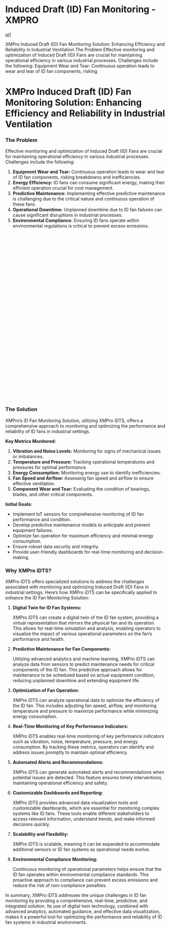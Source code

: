 # Induced Draft (ID) Fan Monitoring - XMPRO

[url](https://xmpro.com/solutions-library/power-utilities,use-cases/induced-draft-id-fan-monitoring/)


<div class="portfolio-top">

<div class="row page-wrapper">

<div class="large-12 col mb-0 pb-0">

<div class="portfolio-summary entry-summary">

<div class="row">

<div class="col col-fit pb-0">
XMPro Induced Draft (ID) Fan Monitoring Solution: Enhancing Efficiency and Reliability in Industrial Ventilation The Problem Effective monitoring and optimization of Induced Draft (ID) Fans are crucial for maintaining operational efficiency in various industrial processes. Challenges include the following: Equipment Wear and Tear: Continuous operation leads to wear and tear of ID fan components, risking
</div>
</div>
</div>
</div>
</div>

<div id="portfolio-content" role="main">

<div class="portfolio-inner">

<div class="row" id="row-289391572">

<div class="col small-12 large-12" id="col-2030896635">

<div class="col-inner">

<div class="row" id="row-1661834156">

<div class="col small-12 large-12" id="col-1886219006">

<div class="col-inner">
<h1>XMPro Induced Draft (ID) Fan Monitoring Solution: Enhancing Efficiency and Reliability in Industrial Ventilation</h1>
</div>
</div>
</div>

<div class="row" id="row-2114613924">

<div class="col medium-6 small-12 large-6" id="col-576702095">

<div class="col-inner">
<h3>The Problem</h3>
<p>Effective monitoring and optimization of Induced Draft (ID) Fans are crucial for maintaining operational efficiency in various industrial processes. Challenges include the following:</p>
<ol>
<li><strong>Equipment Wear and Tear:</strong> Continuous operation leads to wear and tear of ID fan components, risking breakdowns and inefficiencies.</li>
<li><strong>Energy Efficiency:</strong> ID fans can consume significant energy, making their efficient operation crucial for cost management.</li>
<li><strong>Predictive Maintenance:</strong> Implementing effective predictive maintenance is challenging due to the critical nature and continuous operation of these fans.</li>
<li><strong>Operational Downtime:</strong> Unplanned downtime due to ID fan failures can cause significant disruptions in industrial processes.</li>
<li><strong>Environmental Compliance:</strong> Ensuring ID fans operate within environmental regulations is critical to prevent excess emissions.</li>
</ol>
</div>
</div>

<div class="col medium-6 small-12 large-6" id="col-1570721736">

<div class="col-inner">

<div class="banner has-hover" id="banner-1224593169">

<div class="banner-inner fill">

<div class="banner-bg fill">

<div class="bg fill bg-fill"></div>
</div>

<div class="banner-layers container">

<div class="fill banner-link"></div>

<div class="text-box banner-layer x50 md-x50 lg-x50 y50 md-y50 lg-y50 res-text" id="text-box-65502426">

<div class="text-box-content text dark">

<div class="text-inner text-center">
</div>
</div>
<style>
#text-box-65502426 {
  width: 60%;
}
#text-box-65502426 .text-box-content {
  font-size: 100%;
}
</style>
</div>
</div>
</div>
<style>
#banner-1224593169 {
  padding-top: 521px;
}
#banner-1224593169 .bg.bg-loaded {
  background-image: url(https://xmpro.com/wp-content/uploads/2020/04/7.jpg);
}
</style>
</div>
</div>
</div>
</div>

<div class="row" id="row-1214188224">

<div class="col small-12 large-12" id="col-1344281852">

<div class="col-inner">
<h3>The Solution</h3>
<p>XMPro’s ID Fan Monitoring Solution, utilizing XMPro iDTS, offers a comprehensive approach to monitoring and optimizing the performance and reliability of ID fans in industrial settings.</p>
<p><strong>Key Metrics Monitored:</strong></p>
<ol>
<li><strong>Vibration and Noise Levels:</strong> Monitoring for signs of mechanical issues or imbalances.</li>
<li><strong>Temperature and Pressure:</strong> Tracking operational temperatures and pressures for optimal performance.</li>
<li><strong>Energy Consumption:</strong> Monitoring energy use to identify inefficiencies.</li>
<li><strong>Fan Speed and Airflow:</strong> Assessing fan speed and airflow to ensure effective ventilation.</li>
<li><strong>Component Wear and Tear:</strong> Evaluating the condition of bearings, blades, and other critical components.</li>
</ol>
<p><strong>Initial Goals:</strong></p>
<ul>
<li>Implement IoT sensors for comprehensive monitoring of ID fan performance and condition.</li>
<li>Develop predictive maintenance models to anticipate and prevent equipment failures.</li>
<li>Optimize fan operation for maximum efficiency and minimal energy consumption.</li>
<li>Ensure robust data security and integrity.</li>
<li>Provide user-friendly dashboards for real-time monitoring and decision-making.</li>
</ul>
</div>
</div>
</div>
<h3>Why XMPro iDTS?</h3>
<p>XMPro iDTS offers specialized solutions to address the challenges associated with monitoring and optimizing Induced Draft (ID) Fans in industrial settings. Here’s how XMPro iDTS can be specifically applied to enhance the ID Fan Monitoring Solution:</p>
<ol>
<li>
<p><strong>Digital Twin for ID Fan Systems:</strong></p>
<p>XMPro iDTS can create a digital twin of the ID fan system, providing a virtual representation that mirrors the physical fan and its operation. This allows for real-time simulation and analysis, enabling operators to visualize the impact of various operational parameters on the fan’s performance and health.</p></li>
<li>
<p><strong>Predictive Maintenance for Fan Components:</strong></p>
<p>Utilizing advanced analytics and machine learning, XMPro iDTS can analyze data from sensors to predict maintenance needs for critical components of the ID fan. This predictive approach allows for maintenance to be scheduled based on actual equipment condition, reducing unplanned downtime and extending equipment life.</p></li>
<li>
<p><strong>Optimization of Fan Operation:</strong></p>
<p>XMPro iDTS can analyze operational data to optimize the efficiency of the ID fan. This includes adjusting fan speed, airflow, and monitoring temperature and pressure to maximize performance while minimizing energy consumption.</p></li>
<li>
<p><strong>Real-Time Monitoring of Key Performance Indicators:</strong></p>
<p>XMPro iDTS enables real-time monitoring of key performance indicators such as vibration, noise, temperature, pressure, and energy consumption. By tracking these metrics, operators can identify and address issues promptly to maintain optimal efficiency.</p></li>
<li>
<p><strong>Automated Alerts and Recommendations:</strong></p>
<p>XMPro iDTS can generate automated alerts and recommendations when potential issues are detected. This feature ensures timely interventions, maintaining operational efficiency and safety.</p></li>
<li>
<p><strong>Customizable Dashboards and Reporting:</strong></p>
<p>XMPro iDTS provides advanced data visualization tools and customizable dashboards, which are essential for monitoring complex systems like ID fans. These tools enable different stakeholders to access relevant information, understand trends, and make informed decisions quickly.</p></li>
<li>
<p><strong>Scalability and Flexibility:</strong></p>
<p>XMPro iDTS is scalable, meaning it can be expanded to accommodate additional sensors or ID fan systems as operational needs evolve.</p></li>
<li>
<p><strong>Environmental Compliance Monitoring:</strong></p>
<p>Continuous monitoring of operational parameters helps ensure that the ID fan operates within environmental compliance standards. This proactive approach to compliance can prevent excess emissions and reduce the risk of non-compliance penalties.</p></li>
</ol>
<p>In summary, XMPro iDTS addresses the unique challenges in ID fan monitoring by providing a comprehensive, real-time, predictive, and integrated solution. Its use of digital twin technology, combined with advanced analytics, automated guidance, and effective data visualization, makes it a powerful tool for optimizing the performance and reliability of ID fan systems in industrial environments.</p>
</div>
</div>
</div>
</div>
</div>
</div>